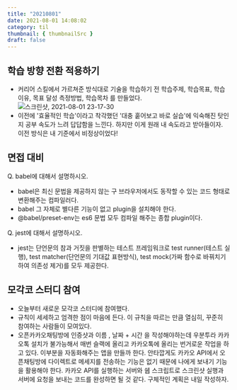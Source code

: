 ```yaml
---
title: "20210801"
date: 2021-08-01 14:08:02
category: til
thumbnail: { thumbnailSrc }
draft: false
---
```


## 학습 방향 전환 적용하기 
- 커리어 스킬에서 가르쳐준 방식대로 기술을 학습하기 전 학습주제, 학습목표, 학습 이유, 목표 달성 측정방법, 학습목차 를 만들었다. 
![스크린샷, 2021-08-01 23-17-30](https://user-images.githubusercontent.com/47022167/127774206-08b73925-7cde-4841-b943-0e66f5a55b53.png)
- 이전에 '효율적인 학습'이라고 착각했던 '대충 훝어보고 바로 실습'에 익숙해진 탓인지 공부 속도가 느려 답답함을 느낀다. 하지만 이게 원래 내 속도라고 받아들이자. 이전 방식은 내 기준에서 비정상이었다!

## 면접 대비 
Q. babel에 대해서 설명하시오. 
- babel은 최신 문법을 제공하지 않는 구 브라우저에서도 동작할 수 있는 코드 형태로 변환해주는 컴파일러다. 
- babel 그 자체로 별다른 기능이 없고 plugin을 설치해야 한다. 
- @babel/preset-env는 es6 문법 모두 컴파일 해주는 종합 plugin이다. 

Q. jest에 대해서 설명하시오. 
- jest는 단언문의 참과 거짓을 판별하는 테스트 프레임워크로 test runner(테스트 실행), test matcher(단언문의 기대값 표현방식), test mock(가짜 함수로 바꿔치기하여 의존성 제거)를 모두 제공한다. 

## 모각코 스터디 참여 
- 오늘부터 새로운 모각코 스터디에 참여했다. 
- 규칙이 세세하고 엄격한 점이 마음에 든다. 이 규칙을 따르는 만큼 열심히, 꾸준히 참여하는 사람들이 모여있다. 
- 오픈카카오채팅방에 인증샷과 이름 , 날짜 + 시간 을 작성해야하는데 우분투라 카카오톡 설치가 불가능해서 매번 슬랙에 올리고 카카오톡에 올리는 번거로운 작업을 하고 있다. 이부분을 자동화해주는 앱을 만들까 한다. 안타깝게도 카카오 API에서 오픈채팅방에 다이렉트로 메세지를 전송하는 기능은 없기 때문에 나에게 보내기 기능을 활용해야 한다. 카카오 API를 실행하는 서버와 쉡 스크립트로 스크린샷 실행과 서버에 요청을 보내는 코드를 완성하면 될 것 같다. 구체적인 계획은 내일 작성하자. 
